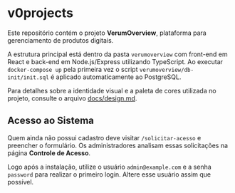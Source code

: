 # v0projects

Este repositório contém o projeto **VerumOverview**, plataforma para gerenciamento de produtos digitais.

A estrutura principal está dentro da pasta `verumoverview` com front-end em React e back-end em Node.js/Express utilizando TypeScript.
Ao executar `docker-compose up` pela primeira vez o script `verumoverview/db-init/init.sql`
é aplicado automaticamente ao PostgreSQL.

Para detalhes sobre a identidade visual e a paleta de cores utilizada no projeto, consulte o arquivo [docs/design.md](verumoverview/docs/design.md).

## Acesso ao Sistema

Quem ainda não possui cadastro deve visitar `/solicitar-acesso` e preencher o formulário.
Os administradores analisam essas solicitações na página **Controle de Acesso**.

Logo após a instalação, utilize o usuário `admin@example.com` e a senha `password`
para realizar o primeiro login. Altere esse usuário assim que possível.
